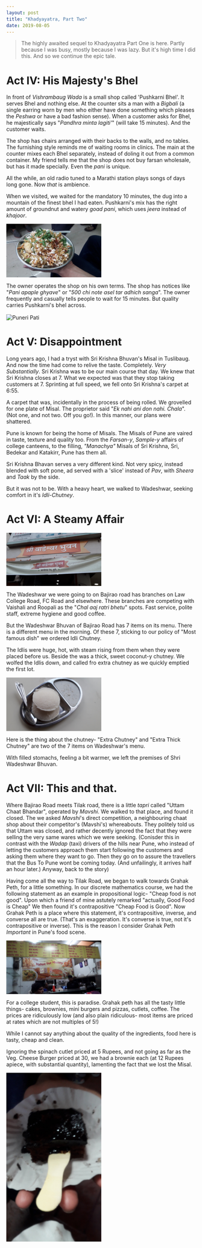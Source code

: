 ```yaml
---
layout: post
title: "Khadyayatra, Part Two"
date: 2019-08-05
---
```


> The highly awaited sequel to Khadyayatra Part One is here. Partly because I was busy, mostly because I was lazy. But it's high time I did this.
> And so we continue the epic tale.

# Act IV: His Majesty's Bhel

In front of *Vishrambaug Wada* is a small shop called 'Pushkarni Bhel'. It serves Bhel and nothing else. At the counter sits a man with a *Bigbali* (a single earring worn by men who either have done something which pleases the *Peshwa* or have a bad fashion sense). When a customer asks for Bhel, he majestically says "*Pandhra minta lagiti'*" (will take 15 minutes). And the customer waits.

The shop has chairs arranged with their backs to the walls, and no tables. The furnishing style reminds me of waiting rooms in clinics. The main at the counter mixes each Bhel separately, instead of doling it out from a common container. My friend tells me that the shop does not buy farsan wholesale, but has it made specially. Even the *pani* is unique.

All the while, an old radio tuned to a Marathi station plays songs of days long gone. Now *that* is ambience.

When we visited, we waited for the mandatory 10 minutes, the dug into a mountain of the finest bhel I had eaten. Pushkarni's mix has the right amount of groundnut and watery *goad pani*, which uses *jeera* instead of *khajoor*.

<img src="/images/bhel.jpg" width="50%" alt="Pushkarni yanchi Bhel" align="center">

The owner operates the shop on his own terms. The shop has notices like "*Pani apaple ghyave*" or "*500 chi note asel tar adhich sanga*". The owner frequently and casually tells people to wait for 15 minutes. But quality carries Pushkarni's bhel across.

<img src = "/images/pushkarni_puneri.jpg" width="50%" alt="Puneri Pati" align = "center">

# Act V: Disappointment

Long years ago, I had a tryst with Sri Krishna Bhuvan's Misal in Tuslibaug. And now the time had come to relive the taste. Completely. *Very Substantially*. Sri Krishna was to be our main course that day. We knew that Sri Krishna closes at 7. What we expected was that they stop taking customers at 7. Sprinting at full speed, we fell onto Sri Krishna's carpet at 6:55. 

A carpet that was, incidentally in the process of being rolled. We grovelled for one plate of Misal. The proprietor said "*Ek nahi ani don nahi. Chala*". (Not one, and not two. Off you go!). In this manner, our plans were shattered.

Pune is known for being the home of Misals. The Misals of Pune are vaired in taste, texture and quality too. From the *Farsan-y*, *Sample-y* affairs of college canteens, to the filling, *"Manachya"* Misals of Sri Krishna, Sri, Bedekar and Katakirr, Pune has them all.

Sri Krishna Bhavan serves a very different kind. Not very spicy, instead blended with soft pone, ad served with a 'slice' instead of *Pav*, with *Sheera* and *Taak* by the side.

But it was not to be. With a heavy heart, we walked to Wadeshwar, seeking comfort in it's *Idli-Chutney*.

# Act VI: A Steamy Affair

<img src="/images/wadeshwar.jpg"  width="50%" alt="Wadeshwar"  align="center">

The Wadeshwar we were going to on Bajirao road has branches on Law College Road, FC Road and elsewhere. These branches are competing with Vaishali and Roopali as the "*Chal aaj ratri bhetu*" spots. Fast service, polite staff, extreme hygiene and good coffee.

But the Wadeshwar Bhuvan of Bajirao Road has 7 items on its menu. There is a different menu  in the morning. Of these 7, sticking to our policy of "Most famous dish" we ordered Idli Chutney.

The Idlis were huge, hot, with steam rising from them when they were placed before us. Beside the was a thick, sweet coconut-y chutney. We wolfed the Idlis down, and called fro extra chutney as we quickly emptied the first lot.

<img src="/images/idli.jpg" width="50%" alt="Huge Steam Idlis" align="center">

Here is the thing about the chutney- "Extra Chutney" and "Extra Thick Chutney" are two of the 7 items on Wadeshwar's menu.

With filled stomachs, feeling a bit warmer, we left the premises of Shri Wadeshwar Bhuvan.

# Act VII: This and that.

Where Bajirao Road meets Tilak road, there is a little *tapri* called "Uttam Chaat Bhandar", operated by *Mavshi*. We walked to that place, and found it closed. The we asked *Mavshi*'s direct competition, a neighbouring chaat shop about their competitor's (Mavshi's) whereabouts. They politely told us that Uttam was closed, and rather decently ignored the fact that they were selling the very same wares which we were seeking. (Conisder this in contrast with the *Wadap* (taxi) drivers of the hills near Pune, who instead of letting the customers approach them start following the customers and asking them where they want to go. Then they go on to assure the travellers that the Bus To Pune wont be coming today. (And unfailingly, it arrives half an hour later.) Anyway, back to the story)

Having come all the way to Tilak Road, we began to walk towards Grahak Peth, for a little something. In our discrete mathematics course, we had the following statement as an example in propositional logic- "Cheap food is not good". Upon which a friend of mine astutely remarked "actually, Good Food is Cheap" We then found it's contrapositive "Cheap Food is Good". Now Grahak Peth is a place where this statement, it's contrapositive, inverse, and converse all are true. (That's an exaggeration. It's converse is true, not it's contrapositive or inverse). This is the reason I consider Grahak Peth *Important* in Pune's food scene.

<img src="/images/prices.jpg" width="50%" alt="Cheap Food is Good" align="center">

For a college student, this is paradise. Grahak peth has all the tasty little things- cakes, brownies, mini burgers and pizzas, cutlets, coffee. The prices are ridiculously low (and also plain ridiculous- most items are priced at rates which are not multiples of 5!) 

While I cannot say anything about the quality of the ingredients, food here is tasty, cheap and clean.

Ignoring the spinach cutlet priced at 5 Rupees, and not going as far as the Veg. Cheese Burger priced at 30, we had a brownie each (at 12 Rupees apiece, with substantial quantity), lamenting the fact that we lost the Misal.

<img src="/images/brownie.jpg" width="50%" align="center" alt="Brownie">
